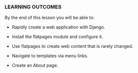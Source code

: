 ### LEARNING OUTCOMES

By the end of this lesson you will be able to:

-   Rapidly create a web application with Django.

-   Install the flatpages module and configure it.

-   Use flatpages to create web content that is rarely changed.

-   Navigate to templates via menu links.

-   Create an About page.
